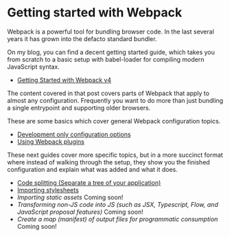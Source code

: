 # Getting started with Webpack

Webpack is a powerful tool for bundling browser code. In the last several years it has grown into the defacto standard bundler.

On my blog, you can find a decent getting started guide, which takes you from scratch to a basic setup with babel-loader for compiling modern JavaScript syntax.

- [Getting Started with Webpack v4](https://samsch.org/2018/09/04/how-to-setup-webpack-v4)

The content covered in that post covers parts of Webpack that apply to almost any configuration. Frequently you want to do more than just bundling a single entrypoint and supporting older browsers.

These are some basics which cover general Webpack configuration topics.

- [Development only configuration options](/Development%20Only%20Configuration.md)
- [Using Webpack plugins](/Using%20Webpack%20Plugins.md)

These next guides cover more specific topics, but in a more succinct format where instead of walking through the setup, they show you the finished configuration and explain what was added and what it does.

- [Code splitting (Separate a tree of your application)](/Code%20splitting.md)
- [Importing stylesheets](/Importing%20Stylesheets.md)
- *Importing static assets* Coming soon!
- *Transforming non-JS code into JS (such as JSX, Typescript, Flow, and JavaScript proposal features)* Coming soon!
- *Create a map (manifest) of output files for programmatic consumption* Coming soon!
